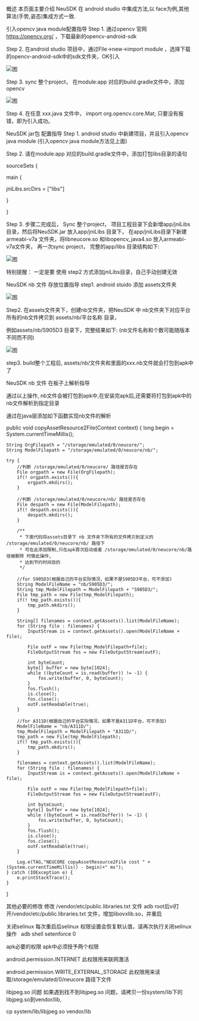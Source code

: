 概述
本页面主要介绍 NeuSDK 在 android studio 中集成方法,以 face为例,其他算法(手势,姿态)集成方式一致.

引入opencv java module配置指导
Step 1. 通过opencv 官网 https://opencv.org/ ，下载最新的opencv-android-sdk

Step 2. 在android studio 项目中，通过FIle->new->import module ，选择下载的opencv-android-sdk中的sdk文件夹，OK引入


![图](images/image2020-6-24_15-52-15.png)


Step 3. sync 整个project， 在module:app 对应的build.gradle文件中，添加opencv

![图](images/image2020-6-24_16-23-58.png)


Step 4. 在任意 xxx.java 文件中， import org.opencv.core.Mat; 只要没有报错，即为引入成功。

NeuSDK jar包 配置指导
Step 1. android studio 中新建项目，并且引入opencv java module (引入opencv java module方法见上面)

Step 2. 请在module:app 对应的build.gradle文件中，添加打包libs目录的语句

sourceSets {

main {

jniLibs.srcDirs = ["libs"]

}

}

Step 3. 步骤二完成后， Sync 整个project， 项目工程目录下会新增app/jniLibs 目录，然后将NeuSDK.jar 放入app/jniLibs 目录下，
在app/jniLibs目录下新建armeabi-v7a 文件夹，将libneucore.so 和libopencv_java4.so 放入armeabi-v7a文件夹， 再一次sync project， 完整的app/libs 目录结构如下:

![图](images/image2020-6-24_15-46-27.png)

特别提醒： 一定是要 使用 step2 方式添加jniLibs目录，自己手动创建无效


NeuSDK nb 文件 存放位置指导
step1. android stuido 添加 assets文件夹


![图](images/image2020-9-21_22-22-32.png)


Step2. 在assets文件夹下，创建nb文件夹，把NeuSDK 中 nb文件夹下对应平台所有的nb文件拷贝到 assets/nb/平台名称 目录，

例如assets/nb/S905D3 目录下，完整结果如下: (nb文件名称和个数可能随版本不同而不同)

![图](images/image2020-9-21_22-23-31.png)

step3. build整个工程后, assets/nb/文件夹和里面的xxx.nb文件就会打包到apk中了

NeuSDK nb 文件 在板子上解析指导


通过以上操作, nb文件会被打包到apk中,在安装完apk后,还需要将打包到apk中的nb文件解析到指定目录

通过在java层添加如下函数实现nb文件的解析

public void copyAssetResource2File(Context context)
{
long begin = System.currentTimeMillis();

    String OrgFilepath = "/storage/emulated/0/neucore/";
    String ModelFilepath = "/storage/emulated/0/neucore/nb/";

    try {
        //判断 /storage/emulated/0/neucore/ 路径是否存在
        File orgpath = new File(OrgFilepath);
        if(! orgpath.exists()){
            orgpath.mkdirs();
        }

        //判断 /storage/emulated/0/neucore/nb/ 路径是否存在
        File despath = new File(ModelFilepath);
        if(! despath.exists()){
            despath.mkdirs();
        }

        /**
         * 下面代码将assets目录下 nb 文件夹下所有的文件拷贝到定义的 /storage/emulated/0/neucore/nb/ 路径下
         * 可在此添加限制,只在apk首次启动或者 /storage/emulated/0/neucore/nb/路径被删除 时做此操作,
         * 达到节约时间目的
         */

        //for S905D3(根据自己的平台实际情况，如果不是S905D3平台，可不添加)
        String ModelFileName = "nb/S905D3/";
        String tmp_ModelFilepath = ModelFilepath + "S905D3/";
        File tmp_path = new File(tmp_ModelFilepath);
        if(! tmp_path.exists()){
            tmp_path.mkdirs();
        }

        String[] filenames = context.getAssets().list(ModelFileName);
        for (String file : filenames) {
            InputStream is = context.getAssets().open(ModelFileName + file);

            File outF = new File(tmp_ModelFilepath+file);
            FileOutputStream fos = new FileOutputStream(outF);

            int byteCount;
            byte[] buffer = new byte[1024];
            while ((byteCount = is.read(buffer)) != -1) {
                fos.write(buffer, 0, byteCount);
            }
            fos.flush();
            is.close();
            fos.close();
            outF.setReadable(true);
        }

        //for A311D(根据自己的平台实际情况，如果不是A311D平台，可不添加)
        ModelFileName = "nb/A311D/";
        tmp_ModelFilepath = ModelFilepath + "A311D/";
        tmp_path = new File(tmp_ModelFilepath);
        if(! tmp_path.exists()){
            tmp_path.mkdirs();
        }

        filenames = context.getAssets().list(ModelFileName);
        for (String file : filenames) {
            InputStream is = context.getAssets().open(ModelFileName + file);

            File outF = new File(tmp_ModelFilepath+file);
            FileOutputStream fos = new FileOutputStream(outF);

            int byteCount;
            byte[] buffer = new byte[1024];
            while ((byteCount = is.read(buffer)) != -1) {
                fos.write(buffer, 0, byteCount);
            }
            fos.flush();
            is.close();
            fos.close();
            outF.setReadable(true);
        }

        Log.e(TAG,"NEUCORE copyAssetResource2File cost " + (System.currentTimeMillis() - begin)+" ms");
    } catch (IOException e) {
        e.printStackTrace();
    }
}


其他必要的修改
修改 /vendor/etc/public.libraries.txt 文件
adb root后vi打开/vendor/etc/public.libraries.txt 文件，增加libovxlib.so，并重启

关闭selinux
每次重启后selinux 权限设置会恢复默认值，请再次执行关闭selinux 操作   adb shell setenforce 0

apk必要的权限
apk中必须授予两个权限

android.permission.INTERNET                               此权限用来联网激活

android.permission.WRITE_EXTERNAL_STORAGE            此权限用来读取/storage/emulated/0/neucore 路径下文件

libjpeg.so 问题
如果遇到找不到libjpeg.so 问题，请拷贝一份system/lib下的libjpeg.so到vendor/lib,

cp system/lib/libjpeg.so vendor/lib